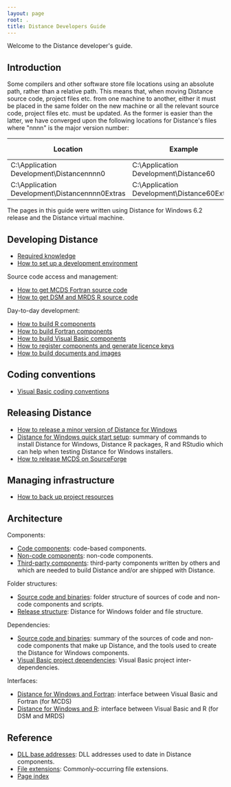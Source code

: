 ```yaml
---
layout: page
root: .
title: Distance Developers Guide
---
```


Welcome to the Distance developer's guide.

## Introduction

Some compilers and other software store file locations using an absolute path, rather than a relative path. This means that, when moving Distance source code, project files etc. from one machine to another, either it must be placed in the same folder on the new machine or all the relevant source code, project files etc. must be updated. As the former is easier than the latter, we have converged upon the following locations for Distance's files where "nnnn" is the major version number:

| Location | Example | Short-hand in this guide |
| -------- | ------- | ------------------------ |
| C:\Application Development\Distancennnn0 | C:\Application Development\Distance60 | %BASE% |
| C:\Application Development\Distancennnn0Extras | C:\Application Development\Distance60Extras | %BASE%Extras |

The pages in this guide were written using Distance for Windows 6.2 release and the Distance virtual machine.

## Developing Distance

* [Required knowledge](./develop/RequiredKnowledge.html)
* [How to set up a development environment](./develop/SetUpDevelopmentEnvironment.html)

Source code access and management:

* [How to get MCDS Fortran source code](./develop/McdsSourceCode.html)
* [How to get DSM and MRDS R source code](./develop/DsmMrdsSourceCode.html)

Day-to-day development:

* [How to build R components](./develop/BuildR.html)
* [How to build Fortran components](./develop/BuildFortran.html)
* [How to build Visual Basic components](./develop/BuildVisualBasic.html)
* [How to register components and generate licence keys](./develop/RegisterGenerateLicenceKey.html)
* [How to build documents and images](./develop/BuildDocumentsImages.html)

## Coding conventions

* [Visual Basic coding conventions](./conventions/VisualBasicCodingConventions.html)

## Releasing Distance

* [How to release a minor version of Distance for Windows](./develop/ReleaseMinor.html)
* [Distance for Windows quick start setup](./develop/QuickStartSetup.html): summary of commands to install Distance for Windows, Distance R packages, R and RStudio which can help when testing Distance for Windows installers.
* [How to release MCDS on SourceForge](./develop/ReleaseMcds.html)

## Managing infrastructure

* [How to back up project resources](./develop/BackUpResources.html)

## Architecture

Components:

* [Code components](./architecture/CodeComponents.html): code-based components.
* [Non-code components](./architecture/NonCodeComponents.html): non-code components.
* [Third-party components](./architecture/ThirdPartyComponents.html): third-party components written by others and which are needed to build Distance and/or are shipped with Distance.

Folder structures:

* [Source code and binaries](./architecture/SourceCodeAndBinaries.html): folder structure of sources of code and non-code components and scripts.
* [Release structure](./architecture/ReleaseStructure.html): Distance for Windows folder and file structure.

Dependencies:

* [Source code and binaries](./architecture/SourceCodeAndBinaries.html): summary of the sources of code and non-code components that make up Distance, and the tools used to create the Distance for Windows components. 
* [Visual Basic project dependencies](./architecture/VisualBasicProjectDependencies.html): Visual Basic project inter-dependencies.

Interfaces:

* [Distance for Windows and Fortran](./architecture/ArchitectureFortran.html): interface between Visual Basic and Fortran (for MCDS)
* [Distance for Windows and R](./architecture/ArchitectureR.html): interface between Visual Basic and R (for DSM and MRDS)

## Reference

* [DLL base addresses](./reference/DllBaseAddresses.html): DLL addresses used to date in Distance components.
* [File extensions](./reference/FileExtensions.html): Commonly-occurring file extensions.
* [Page index](./page-index.html)

